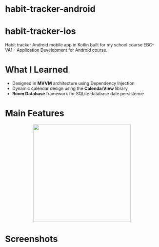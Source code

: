 # habit-tracker-android
# habit-tracker-ios
Habit tracker Android mobile app in Kotlin built for my school course EBC-VA1 - Application Development for Android course.
# What I Learned
* Designed in **MVVM** architecture using Dependency Injection
* Dynamic calendar design using the **CalendarView** library
* **Room Database** framework for SQLite database date persistence
# Main Features
<p align="center"><img src="img/android-preview.gif" width="320"/></p>

# Screenshots
